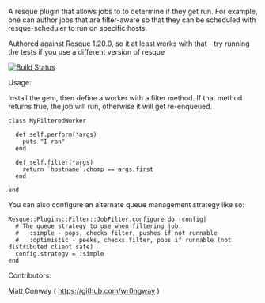 A resque plugin that allows jobs to to determine if they get run.  For example, one can author jobs that are filter-aware so that they can be scheduled with resque-scheduler to run on specific hosts.

Authored against Resque 1.20.0, so it at least works with that - try running the tests if you use a different version of resque

[![Build Status](https://secure.travis-ci.org/wr0ngway/resque-filter.png)](http://travis-ci.org/wr0ngway/resque-filter)

Usage:

Install the gem, then define a worker with a filter method.  If that method returns true, the job will run, otherwise it will get re-enqueued.

    class MyFilteredWorker
    
      def self.perform(*args)
        puts "I ran"
      end
      
      def self.filter(*args)
        return `hostname`.chomp == args.first
      end
      
    end


You can also configure an alternate queue management strategy like so:

    Resque::Plugins::Filter::JobFilter.configure do |config|
      # The queue strategy to use when filtering job:
      #   :simple - pops, checks filter, pushes if not runnable
      #   :optimistic - peeks, checks filter, pops if runnable (not distributed client safe)
      config.strategy = :simple
    end

Contributors:

Matt Conway ( https://github.com/wr0ngway )
